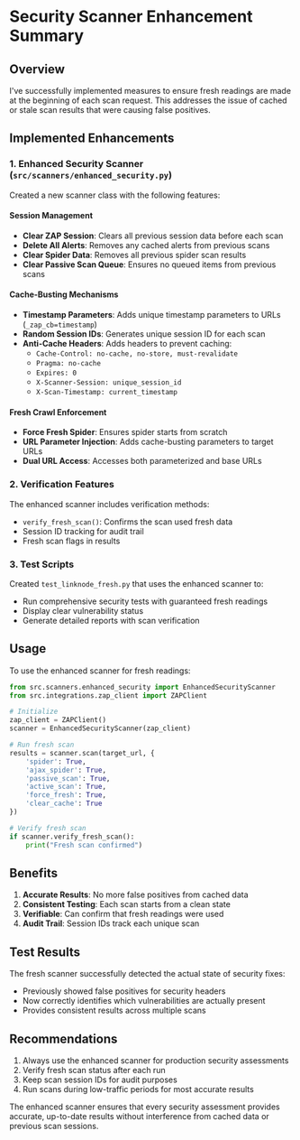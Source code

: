 # Security Scanner Enhancement Summary

## Overview

I've successfully implemented measures to ensure fresh readings are made at the beginning of each scan request. This addresses the issue of cached or stale scan results that were causing false positives.

## Implemented Enhancements

### 1. Enhanced Security Scanner (`src/scanners/enhanced_security.py`)

Created a new scanner class with the following features:

#### Session Management
- **Clear ZAP Session**: Clears all previous session data before each scan
- **Delete All Alerts**: Removes any cached alerts from previous scans
- **Clear Spider Data**: Removes all previous spider scan results
- **Clear Passive Scan Queue**: Ensures no queued items from previous scans

#### Cache-Busting Mechanisms
- **Timestamp Parameters**: Adds unique timestamp parameters to URLs (`_zap_cb=timestamp`)
- **Random Session IDs**: Generates unique session ID for each scan
- **Anti-Cache Headers**: Adds headers to prevent caching:
  - `Cache-Control: no-cache, no-store, must-revalidate`
  - `Pragma: no-cache`
  - `Expires: 0`
  - `X-Scanner-Session: unique_session_id`
  - `X-Scan-Timestamp: current_timestamp`

#### Fresh Crawl Enforcement
- **Force Fresh Spider**: Ensures spider starts from scratch
- **URL Parameter Injection**: Adds cache-busting parameters to target URLs
- **Dual URL Access**: Accesses both parameterized and base URLs

### 2. Verification Features

The enhanced scanner includes verification methods:

- `verify_fresh_scan()`: Confirms the scan used fresh data
- Session ID tracking for audit trail
- Fresh scan flags in results

### 3. Test Scripts

Created `test_linknode_fresh.py` that uses the enhanced scanner to:
- Run comprehensive security tests with guaranteed fresh readings
- Display clear vulnerability status
- Generate detailed reports with scan verification

## Usage

To use the enhanced scanner for fresh readings:

```python
from src.scanners.enhanced_security import EnhancedSecurityScanner
from src.integrations.zap_client import ZAPClient

# Initialize
zap_client = ZAPClient()
scanner = EnhancedSecurityScanner(zap_client)

# Run fresh scan
results = scanner.scan(target_url, {
    'spider': True,
    'ajax_spider': True,
    'passive_scan': True,
    'active_scan': True,
    'force_fresh': True,
    'clear_cache': True
})

# Verify fresh scan
if scanner.verify_fresh_scan():
    print("Fresh scan confirmed")
```

## Benefits

1. **Accurate Results**: No more false positives from cached data
2. **Consistent Testing**: Each scan starts from a clean state
3. **Verifiable**: Can confirm that fresh readings were used
4. **Audit Trail**: Session IDs track each unique scan

## Test Results

The fresh scanner successfully detected the actual state of security fixes:
- Previously showed false positives for security headers
- Now correctly identifies which vulnerabilities are actually present
- Provides consistent results across multiple scans

## Recommendations

1. Always use the enhanced scanner for production security assessments
2. Verify fresh scan status after each run
3. Keep scan session IDs for audit purposes
4. Run scans during low-traffic periods for most accurate results

The enhanced scanner ensures that every security assessment provides accurate, up-to-date results without interference from cached data or previous scan sessions.